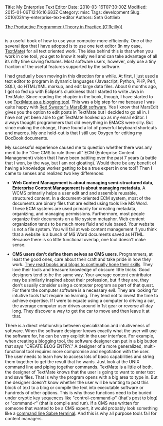 Title: My Enterprise Text Editor
Date: 2010-03-16T07:30:00Z
Modified: 2015-01-06T12:16:16.683Z
Category: misc
Tags: development
Slug: 2010/03/my-enterprise-text-editor
Authors: Seth Gottlieb

[The Productive Programmer (Theory in Practice (O'Reilly))](http://www.amazon.com/gp/product/0596519788?ie=UTF8&amp;tag=contenthere-20&amp;linkCode=as2&amp;camp=1789&amp;creative=390957&amp;creativeASIN=0596519788)

<img alt="" border="0" height="1" src="http://www.assoc-amazon.com/e/ir?t=contenthere-20&amp;l=as2&amp;o=1&amp;a=0596519788" style="border:none !important; margin:0px !important;" width="1"/>

 is a useful book of how to use your computer more efficiently. One of the several tips that I have adopted is to use one text editor (in my case, [TextMate](http://macromates.com/)) for all text oriented work. The idea behind this is that when you work in one tool, you get to know it really well and can take advantage of all its nifty time saving features. Most software users, however, only use a tiny fraction of the useful features supported by the software.  

I had gradually been moving in this direction for a while. At first, I just used a text editor to program in dynamic languages (Javascript, Python, PHP, Perl, SQL), do HTML/XML markup, and edit large data files. About 6 months ago, I got so fed up with Eclipse's clunkiness that I started to write Java in TextMate. Since reading the chapter in the book, though, I have started to use [TextMate as a blogging tool](http://blog.macromates.com/2006/blogging-from-textmate/). This was a big step for me because I was quite happy with [Red Sweater's MarsEdit software](http://www.red-sweater.com/marsedit/). Yes I know that MarsEdit gives you the option to edit posts in TextMate but I decided to go all in. I have not yet been able to get TextMate hooked up as my email editor. I always thought programmers that did everything in EMACS were silly. But since making the change, I have found a lot of powerful keyboard shortcuts and macros. My one hold-out is that I still use Oxygen for editing my DocBook documents.  

My successful experience caused me to question whether there was any merit to the "One CMS to rule them all" ECM (Enterprise Content Management) vision that I have been battling over the past 7 years (a battle that I won, by the way, but I am not gloating). Would there be any benefit of having a knowledge worker getting to be a true expert in one tool? Then I came to senses and realized two key differences:

  

*   __Web Content Management is about managing semi-structured data, Enterprise Content Management is about managing metadata__. A WCMS primarily helps a user edit and and assemble reusable, structured content. In a document-oriented ECM system, most of the documents are binary files that are edited using tools like MS Word. These ECM systems are used primarily for creating metadata, organizing, and managing permissions. Furthermore, most people organize their documents on a file system metaphor. Web content organization tends to be much more fluid and rule based. Your website is not a file system. You will fail at web content management if you think that a website is a bunch of MS Word documents saved as HTML. Because there is so little functional overlap, one tool doesn't make sense.  
    
*   __CMS users don't define them selves as CMS users__. Programmers, at least the good ones, care about their craft and take pride in how they work. [They read books and blogs to continually hone their skills](http://www.pragprog.com/). They love their tools and treasure knowledge of obscure little tricks. Good designers tend to be the same way. Your average content contributor may be similarly inspired about their profession, but if they are, they don't usually consider using a computer program as part of that quest. For them the computer software is a necessary evil. They are looking for intuitive tools that require no learning. They tend not to invest the time to achieve expertise. If I were to equate using a computer to driving a car, the average computer user drives around in 1st gear or reverse all day long. They discover a way to get the car to move and then leave it at that.

  

There is a direct relationship between specialization and intuitiveness of software. When the software designer knows exactly what the user will use the software for, he can be very explicit in the user interface. For example, when creating a blogging tool, the software designer can put in a big button that says "CREATE BLOG ENTRY." A designer of a more generalized, multi-functional tool requires more compromise and negotiation with the user. The user needs to learn how to access lots of basic capabilities and string them together to get the result that he wants. Just look at the UNIX command line and piping together commands. TextMate is a little of both, the designer of TextMate knows that the user is going to want to enter text and save files. That is why the program opens with a big area to type in. But the designer doesn't know whether the user will be wanting to post this block of text to a blog or compile the text into executable software or hundreds of other options. This is why those functions need to be buried under cryptic key sequences like "control-command-p" (that's post to blog) or "command-r" (that is compile and run). If a CMS was written for someone that wanted to be a CMS expert, it would probably look something like a [command line Sabre terminal](http://www.sabretravelnetwork.com/images/uploads/screenshots/MySabre_screenshot.JPG). And this is why all purpose tools fail for content managers.  
